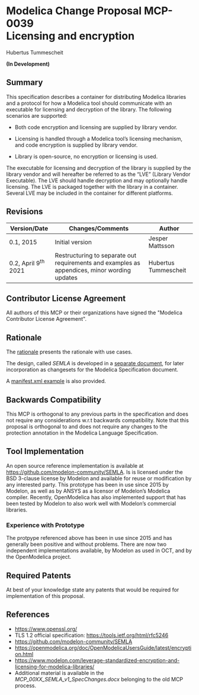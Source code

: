 # Modelica Change Proposal MCP-0039<br/>Licensing and encryption
Hubertus Tummescheit

**(In Development)**


## Summary

This specification describes a container for distributing Modelica
libraries and a protocol for how a Modelica tool should communicate with
an executable for licensing and decryption of the library. The following
scenarios are supported:

-   Both code encryption and licensing are supplied by library vendor.

-   Licensing is handled through a Modelica tool’s licensing mechanism,
    and code encryption is supplied by library vendor.

-   Library is open-source, no encryption or licensing is used.

The executable for licensing and decryption of the library is supplied
by the library vendor and will hereafter be referred to as the “LVE”
(Library Vendor Executable). The LVE should handle decryption and may
optionally handle licensing. The LVE is packaged together with the
library in a container. Several LVE may be included in the container for
different platforms.


## Revisions

| Version/Date                   | Changes/Comments                                                                             | Author                                     |
|--------------------------------|----------------------------------------------------------------------------------------------|--------------------------------------------|
| 0.1, 2015                      | Initial version                                                                              | Jesper Mattsson                            |
| 0.2, April 9<sup>th</sup> 2021 | Restructuring to separate out requirements and examples as appendices, minor wording updates | Hubertus Tummescheit                       |


## Contributor License Agreement

All authors of this MCP or their organizations have signed the "Modelica Contributor License Agreement".


## Rationale

The [rationale](rationale.md) presents the rationale with use cases.

The design, called _SEMLA_ is developed in a [separate document](SEMLA.md), for later incorporation as changesets for the Modelica Specification document.

A [manifest.xml example](manifest-example.md) is also provided.


## Backwards Compatibility

This MCP is orthogonal to any previous parts in the specification and
does not require any considerations w.r.t backwards compatibility. Note
that this proposal is orthogonal to and does not require any changes to
the protection annotation in the Modelica Language Specification.


## Tool Implementation

An open source reference implementation is available at
<https://github.com/modelon-community/SEMLA>. Is is licensed under the
BSD 3-clause license by Modelon and available for reuse or modification
by any interested party. This prototype has been in use since 2015 by
Modelon, as well as by ANSYS as a licensor of Modelon’s Modelica
compiler. Recently, OpenModelica has also implemented support that has
been tested by Modelon to also work well with Modelon’s commercial
libraries.

### Experience with Prototype

The protpype referenced above has been in use since 2015 and has
generally been positive and without problems. There are now two
independent implementations available, by Modelon as used in OCT, and by
the OpenModelica project.


## Required Patents

At best of your knowledge state any patents that would be required for
implementation of this proposal.


## References

- <https://www.openssl.org/>
- TLS 1.2 official specification: <https://tools.ietf.org/html/rfc5246>
- <https://github.com/modelon-community/SEMLA>
- <https://openmodelica.org/doc/OpenModelicaUsersGuide/latest/encryption.html>
- <https://www.modelon.com/leverage-standardized-encryption-and-licensing-for-modelica-libraries/>
- Additional material is available in the _MCP_00XX_SEMLA_v1_SpecChanges.docx_ belonging to the old MCP process.
